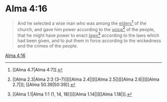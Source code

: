 # Alma 4:16

> And he selected a wise man who was among the <u>elders</u>[^a] of the church, and gave him power according to the <u>voice</u>[^b] of the people, that he might have power to enact <u>laws</u>[^c] according to the laws which had been given, and to put them in force according to the wickedness and the crimes of the people.

[Alma 4:16](https://www.churchofjesuschrist.org/study/scriptures/bofm/alma/4?lang=eng&id=p16#p16)


[^a]: [[Alma 4.7|Alma 4:7]].  
[^b]: [[Alma 2.3|Alma 2:3 (3–7)]][[Alma 2.4|]][[Alma 2.5|]][[Alma 2.6|]][[Alma 2.7|]]; [[Alma 50.39|50:39]].  
[^c]: [[Alma 1.1|Alma 1:1 (1, 14, 18)]][[Alma 1.14|]][[Alma 1.18|]].  

